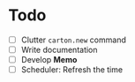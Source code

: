 # Todo

- [ ] Clutter `carton.new` command
- [ ] Write documentation
- [ ] Develop **Memo**
- [ ] Scheduler: Refresh the time 
